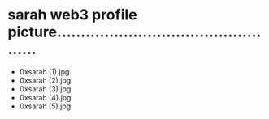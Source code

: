 # sarah web3 profile picture.................................................
- 0xsarah (1).jpg.
- 0xsarah (2).jpg
- 0xsarah (3).jpg
- 0xsarah (4).jpg
- 0xsarah (5).jpg
